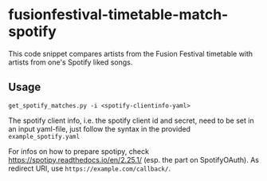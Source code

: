 # fusionfestival-timetable-match-spotify
This code snippet compares artists from the Fusion Festival timetable with artists from one's Spotify liked songs.

## Usage 

```
get_spotify_matches.py -i <spotify-clientinfo-yaml>
```

The spotify client info, i.e. the spotify client id and secret, need to be set in an input yaml-file, just follow the syntax in the provided ```example_spotify.yaml```

For infos on how to prepare spotipy, check https://spotipy.readthedocs.io/en/2.25.1/ (esp. the part on SpotifyOAuth). As redirect URI, use ```https://example.com/callback/```. 
